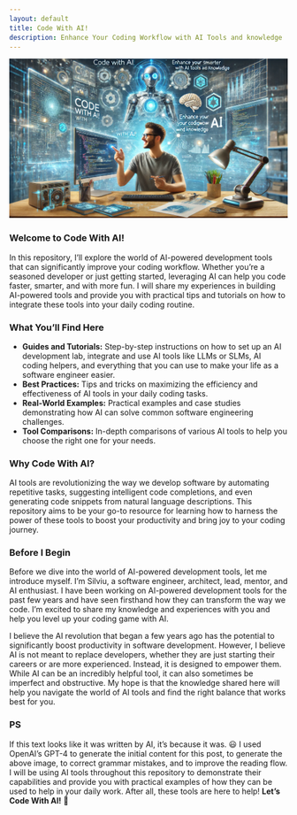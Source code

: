 ```yaml
---
layout: default
title: Code With AI!
description: Enhance Your Coding Workflow with AI Tools and knowledge
---
```


![Code With AI Image](./assets/images/CodeWithAI.png)

### Welcome to Code With AI! ###

In this repository, I’ll explore the world of AI-powered development tools that can significantly improve your coding workflow. Whether you’re a seasoned developer or just getting started, leveraging AI can help you code faster, smarter, and with more fun. I will share my experiences in building AI-powered tools and provide you with practical tips and tutorials on how to integrate these tools into your daily coding routine.

### What You’ll Find Here

- **Guides and Tutorials:** Step-by-step instructions on how to set up an AI development lab, integrate and use AI tools like LLMs or SLMs, AI coding helpers, and everything that you can use to make your life as a software engineer easier.
- **Best Practices:** Tips and tricks on maximizing the efficiency and effectiveness of AI tools in your daily coding tasks.
- **Real-World Examples:** Practical examples and case studies demonstrating how AI can solve common software engineering challenges.
- **Tool Comparisons:** In-depth comparisons of various AI tools to help you choose the right one for your needs.

### Why Code With AI?

AI tools are revolutionizing the way we develop software by automating repetitive tasks, suggesting intelligent code completions, and even generating code snippets from natural language descriptions. This repository aims to be your go-to resource for learning how to harness the power of these tools to boost your productivity and bring joy to your coding journey.

### Before I Begin ###

Before we dive into the world of AI-powered development tools, let me introduce myself. I’m Silviu, a software engineer, architect, lead, mentor, and AI enthusiast. I have been working on AI-powered development tools for the past few years and have seen firsthand how they can transform the way we code. I’m excited to share my knowledge and experiences with you and help you level up your coding game with AI.

I believe the AI revolution that began a few years ago has the potential to significantly boost productivity in software development. However, I believe AI is not meant to replace developers, whether they are just starting their careers or are more experienced. Instead, it is designed to empower them. While AI can be an incredibly helpful tool, it can also sometimes be imperfect and obstructive. My hope is that the knowledge shared here will help you navigate the world of AI tools and find the right balance that works best for you.

### PS ###
If this text looks like it was written by AI, it’s because it was. 😃 I used OpenAI’s GPT-4 to generate the initial content for this post, to generate the above image, to correct grammar mistakes, and to improve the reading flow. I will be using AI tools throughout this repository to demonstrate their capabilities and provide you with practical examples of how they can be used to help in your daily work. After all, these tools are here to help! **Let’s Code With AI!** 🚀
